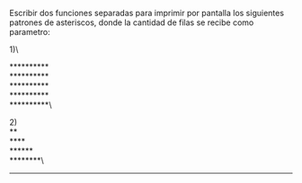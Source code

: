 Escribir dos funciones separadas para imprimir por pantalla los siguientes patrones de asteriscos, donde la cantidad de filas se recibe como parametro:

1)\

 **********\
 **********\
 **********\
 **********\
 **********\

2)\
 **\
 ****\
 ******\
 ********\
 **********